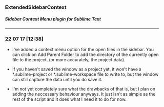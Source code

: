 ### ExtendedSidebarContext
##### Sidebar Context Menu plugin for Sublime Text
***


### **22 07 17 [12:38]**



* I've added a context menu option for the open files in the sidebar.
You can click on Add Parent Folder to add the directory of the currently
open file to the project, (or more accurately, the project data).

* If you haven't saved the window as a project yet, it won't have a *.sublime-project
or *.sublime-workspace file to write to, but the window can
still capture the data until you do save it.

* I'm not yet completely sure what the drawbacks of that is,
but I plan on adding the neccessary behaviour anyways. It just isn't as simple as
the rest of the script and it does what I need it to do for now.
